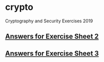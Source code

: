 # crypto
Cryptography and Security Exercises 2019

## [Answers for Exercise Sheet 2](./src/02.ipynb)

## [Answers for Exercise Sheet 3](./src/03.ipynb)
